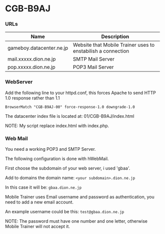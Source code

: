 # CGB-B9AJ

### URLs

| Name | Description |
| ------ | ------- |
| gameboy.datacenter.ne.jp | Website that Mobile Trainer uses to enstabilish a connection |
| mail.xxxxx.dion.ne.jp | SMTP Mail Server |
| pop.xxxxx.dion.ne.jp | POP3 Mail Server |

### WebServer

Add the following line to your httpd.conf, this forces Apache to send HTTP 1.0 response rather than 1.1

`BrowserMatch "CGB-B9AJ-00" force-response-1.0 downgrade-1.0`

The datacenter index file is located at: 01/CGB-B9AJ/index.html

NOTE: My script replace index.html with index.php.

### Web Mail

You need a working POP3 and SMTP Server.

The following configuration is done with hWebMail.

First choose the subdomain of your web server, i used 'gbaa'.

Add to domains the domain name:
`<your subdomain>.dion.ne.jp`

In this case it will be:
`gbaa.dion.ne.jp`

Mobile Trainer uses Email username and password as authentication, you need to add a new email account.

An example username could be this:
`test@gbaa.dion.ne.jp`

NOTE: The password must have one number and one letter, otherwise Mobile Trainer will not accept it.

